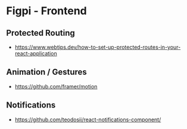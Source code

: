 # Figpi - Frontend

## Protected Routing

- https://www.webtips.dev/how-to-set-up-protected-routes-in-your-react-application

## Animation / Gestures

- https://github.com/framer/motion

## Notifications

- https://github.com/teodosii/react-notifications-component/

